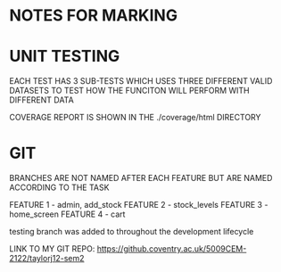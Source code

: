 # NOTES FOR MARKING

# UNIT TESTING

EACH TEST HAS 3 SUB-TESTS WHICH USES THREE DIFFERENT VALID DATASETS TO TEST HOW
THE FUNCITON WILL PERFORM WITH DIFFERENT DATA

COVERAGE REPORT IS SHOWN IN THE ./coverage/html DIRECTORY

# GIT

BRANCHES ARE NOT NAMED AFTER EACH FEATURE BUT ARE NAMED ACCORDING TO THE TASK

FEATURE 1 - admin, add_stock FEATURE 2 - stock_levels FEATURE 3 - home_screen
FEATURE 4 - cart

testing branch was added to throughout the development lifecycle

LINK TO MY GIT REPO: https://github.coventry.ac.uk/5009CEM-2122/taylorj12-sem2
